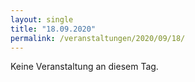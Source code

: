 ```yaml
---
layout: single
title: "18.09.2020"
permalink: /veranstaltungen/2020/09/18/
---
```


Keine Veranstaltung an diesem Tag.
